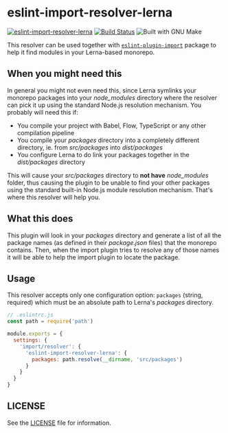 # eslint-import-resolver-lerna

[![eslint-import-resolver-lerna][npm-version]][npm-home]
[![Build Status][travis-badge]][travis-home]
![Built with GNU Make][make-badge]

This resolver can be used together with [`eslint-plugin-import`][eslint-plugin-import-home] package to help it find modules in your Lerna-based monorepo.

## When you might need this

In general you might not even need this, since Lerna symlinks your monorepo packages into your _node_modules_ directory where the resolver can pick it up using the standard Node.js resolution mechanism. You probably will need this if:

- You compile your project with Babel, Flow, TypeScript or any other compilation pipeline
- You compile your _packages_ directory into a completely different directory, ie. from _src/packages_ into _dist/packages_
- You configure Lerna to do link your packages together in the _dist/packages_ directory

This will cause your _src/packages_ directory to **not have** _node_modules_ folder, thus causing the plugin to be unable to find your other packages using the standard built-in Node.js module resolution mechanism. That's where this resolver will help you.

## What this does

This plugin will look in your _packages_ directory and generate a list of all the package names (as defined in their _package.json_ files) that the monorepo contains. Then, when the import plugin tries to resolve any of those names it will be able to help the import plugin to locate the package.

## Usage

This resolver accepts only one configuration option: `packages` (string, required) which must be an absolute path to Lerna's _packages_ directory.

```js
// .eslintrc.js
const path = require('path')

module.exports = {
  settings: {
    'import/resolver': {
      'eslint-import-resolver-lerna': {
        packages: path.resolve(__dirname, 'src/packages')
      }
    }
  }
}
```

## LICENSE

See the [LICENSE](LICENSE) file for information.

[eslint-plugin-import-home]: https://github.com/benmosher/eslint-plugin-import
[npm-home]: https://www.npmjs.com/package/eslint-import-resolver-lerna
[npm-version]: https://img.shields.io/npm/v/eslint-import-resolver-lerna.svg?style=flat-square
[travis-badge]: https://img.shields.io/travis/Dreamscapes/eslint-import-resolver-lerna.svg?style=flat-square
[travis-home]: https://travis-ci.org/Dreamscapes/eslint-import-resolver-lerna
[make-badge]: https://img.shields.io/badge/Built%20with-GNU%20Make-brightgreen.svg?style=flat-square
